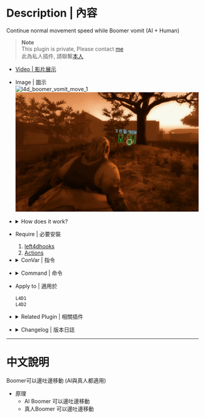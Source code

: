 # Description | 內容
Continue normal movement speed while Boomer vomit (AI + Human)

> __Note__ <br/>
This plugin is private, Please contact [me](https://github.com/fbef0102/Game-Private_Plugin#私人插件列表-private-plugins-list)<br/>
此為私人插件, 請聯繫[本人](https://github.com/fbef0102/Game-Private_Plugin#私人插件列表-private-plugins-list)

* [Video | 影片展示](https://youtu.be/qpM2dONgfvU)

* Image | 圖示
	<br/>![l4d_boomer_vomit_move_1](image/l4d_boomer_vomit_move_1.gif)
	<br/>![l4d_boomer_vomit_move_2](image/l4d_boomer_vomit_move_2.gif)

* <details><summary>How does it work?</summary>

	* Boomer can move while vomit
	* Apply to both human and AI Boomer
</details>

* Require | 必要安裝
	1. [left4dhooks](https://forums.alliedmods.net/showthread.php?t=321696)
	2. [Actions](https://forums.alliedmods.net/showthread.php?t=336374)

* <details><summary>ConVar | 指令</summary>

	* cfg/sourcemod/l4d_boomer_vomit_move.cfg
		```php
		// 0=Plugin off, 1=Plugin on.
		l4d_boomer_vomit_move_enable "1"
		```
</details>

* <details><summary>Command | 命令</summary>

	None
</details>

* Apply to | 適用於
	```
	L4D1
	L4D2
	```

* <details><summary>Related Plugin | 相關插件</summary>

	1. [Special Infected Ability by Silvers](https://forums.alliedmods.net/showthread.php?t=307330): Continue normal movement speed while spitting/smoking/tank throwing rock
		> 讓Spitter/Smoker/Tank邊使用能力邊正常移動
</details>

* <details><summary>Changelog | 版本日誌</summary>

	* v1.1 (2024-4-22)
		* Support L4D1

	* v1.0 (2023-9-22)
		* Initial Release
		* Credit: [Forgetest](https://github.com/jensewe)
</details>

- - - -
# 中文說明
Boomer可以邊吐邊移動 (AI與真人都適用)

* 原理
	* AI Boomer 可以邊吐邊移動
	* 真人Boomer 可以邊吐邊移動